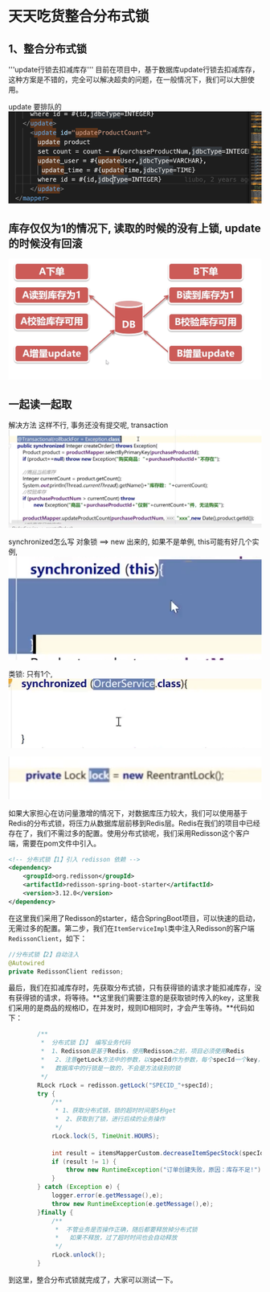 # 天天吃货整合分布式锁

## 1、整合分布式锁
'''update行锁去扣减库存'''
目前在项目中，基于数据库update行锁去扣减库存，这种方案是不错的，完全可以解决超卖的问题，在一般情况下，我们可以大胆使用。

update 要排队的
![picture 1](images/b555cd6f369159b0a3f5e7699755c18adfe0d9383ae01c4d7081db5ff58b731e.png)  


## 库存仅仅为1的情况下, 读取的时候的没有上锁, update的时候没有回滚
![picture 2](images/b2f346d19da575f5a06a82017b798df32ed6b4eca9bb2b1cd167a04c3afde040.png)  

## 一起读一起取
解决方法 这样不行, 事务还没有提交呢, transaction
![picture 3](images/c91b883b2a7328b4252de74243bd2f4f752262a4c68f3ce71cbc836b5abb9b0f.png)  

synchronized怎么写
对象锁 ==> new 出来的, 如果不是单例, this可能有好几个实例, 
![picture 4](images/1142dde2f87ff72efedb6518cf7159a5a91547a68f74e8a894d4f68596687a27.png)  

类锁: 只有1个, 
![picture 5](images/712ddd86849394cda2c38834081f7caabf5126a4f73a107bd7a11015c0098680.png)  


![picture 6](images/6ffaa9333bc84cafd5ca11b907334234dc610f218752645b0539138749015b65.png)  


如果大家担心在访问量激增的情况下，对数据库压力较大，我们可以使用基于Redis的分布式锁，将压力从数据库层前移到Redis层。Redis在我们的项目中已经存在了，我们不需过多的配置。使用分布式锁呢，我们采用Redisson这个客户端，需要在pom文件中引入。

```xml
<!-- 分布式锁【1】引入 redisson 依赖 -->
<dependency>
    <groupId>org.redisson</groupId>
    <artifactId>redisson-spring-boot-starter</artifactId>
    <version>3.12.0</version>
</dependency>
```

在这里我们采用了Redisson的starter，结合SpringBoot项目，可以快速的启动，无需过多的配置。第二步，我们在`ItemServiceImpl`类中注入Redisson的客户端`RedissonClient`，如下：

```java
//分布式锁【2】自动注入
@Autowired
private RedissonClient redisson;
```

最后，我们在扣减库存时，先获取分布式锁，只有获得锁的请求才能扣减库存，没有获得锁的请求，将等待。**这里我们需要注意的是获取锁时传入的key，这里我们采用的是商品的规格ID，在并发时，规则ID相同时，才会产生等待。**代码如下：

```java
		/**
         *  分布式锁【3】 编写业务代码
         *  1、Redisson是基于Redis，使用Redisson之前，项目必须使用Redis
         *   2、注意getLock方法中的参数，以specId作为参数，每个specId一个key，和
         *   数据库中的行锁是一致的，不会是方法级别的锁
         */
        RLock rLock = redisson.getLock("SPECID_"+specId);
        try {
            /**
             * 1、获取分布式锁，锁的超时时间是5秒get
             *  2、获取到了锁，进行后续的业务操作
             */
            rLock.lock(5, TimeUnit.HOURS);

            int result = itemsMapperCustom.decreaseItemSpecStock(specId, buyCounts);
            if (result != 1) {
                throw new RuntimeException("订单创建失败，原因：库存不足!");
            }
        } catch (Exception e) {
            logger.error(e.getMessage(),e);
            throw new RuntimeException(e.getMessage(),e);
        }finally {
            /**
             *  不管业务是否操作正确，随后都要释放掉分布式锁
             *   如果不释放，过了超时时间也会自动释放
             */
            rLock.unlock();
        }
```

到这里，整合分布式锁就完成了，大家可以测试一下。